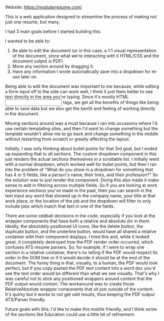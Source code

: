 Website: https://modularresume.com/

This is a web application designed to streamline the process of making not just one resume, but many.

I had 3 main goals before I started building this.

I wanted to be able to:

1. Be able to edit the document (or in this case, a 1:1 visual representation of the document, since what we're interacting with it HTML/CSS and the document output is PDF)
2. Move any section around by dragging it.
3. Have any information I wrote automatically save into a dropdown for re-use later on.

Being able to edit the document was important to me because, while editing a form input off to the side can work well, I think it just feels better to see text directly in the area you're typing. Since it's mostly HTML <input> tags, we get all the benefits of things like being able to save data but we also get the benfit and feeling of working directly in the document.

Moving sections around was a must because I ran into occasions where I'd use certain templating sites, and then I'd want to change something but the template wouldn't allow me to go back and change something in the middle without restarting from scratch or greatly affecting the layout.

Initially, I was only thinking about bullet points for that 3rd goal, but I ended up expanding that to all sections. The custom dropdown component in this just renders the actual sections themselves in a scrollable list. I initially went with a normal dropdown, which worked well for bullet points, but then I ran into the problem of "What do you show in a dropdown for something that has 4 or 5 fields, like a person's name, their links, and their profession?" So the solution was to just render the component. Doing this also made it make sense to add in filtering across multiple fields. So if you are looking at work experience sections you've made in the past, then you can search in the text input any word that showed up in the company name, your title at that work place, or the location of the job and the dropdown will filter to only include jobs which match that text in one of the fields.

There are some oddball decisions in the code, especially if you look at the wrapper components that have both a relative and absolute div in them. Ideally, the absolutely positioned UI icons, like the delete button, the duplicate button, and the underline button, would have all shared a relative container with their component displays. I tried this and, while it looked great, it completely destroyed how the PDF render order occurred, which confuses ATS resume parsers. So, for example, if I were to wrap one section in a relative container, there's no telling if the PDF would respect its order in the DOM tree or if it would decide it should be at the end of the document. The funny thing is that, visually, to a human, the PDF would look perfect, but if you copy pasted the PDF text content into a word doc you'd see the text order would be different than what we see visually. That's why I was careful not to stick any positioned wrappers around content that the PDF output would contain. The workaround was to create those RelativeAbsolute wrapper components that sit just outside of the content. It's quirky but it works to not get odd results, thus keeping the PDF output ATS/Parser friendly.

Future goals with this: I'd like to make this mobile friendly, and I think some of the sections like Education could use a little bit of refinement.
